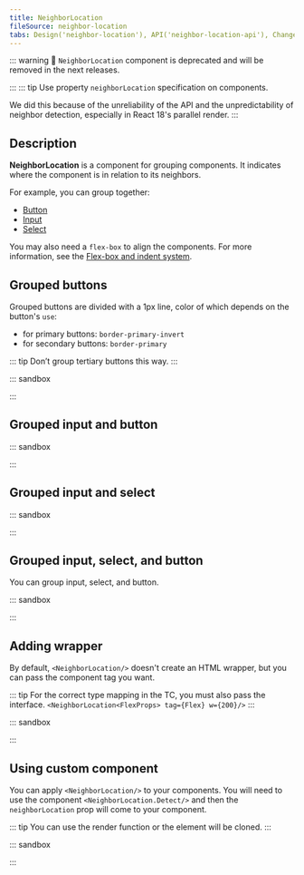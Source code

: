 ```yaml
---
title: NeighborLocation
fileSource: neighbor-location
tabs: Design('neighbor-location'), API('neighbor-location-api'), Changelog('neighbor-location-changelog')
---
```


::: warning
:rotating_light: `NeighborLocation` component is deprecated and will be removed in the next releases.

:::
::: tip
Use property `neighborLocation` specification on components.

We did this because of the unreliability of the API and the unpredictability of neighbor detection, especially in
React 18's parallel render.
:::

## Description

**NeighborLocation** is a component for grouping components. It indicates where the component is in relation to its
neighbors.

For example, you can group together:

- [Button](/components/button/button)
- [Input](/components/input/input)
- [Select](/components/select/select)

You may also need a `flex-box` to align the components. For more information, see
the [Flex-box and indent system](/layout/box-system/box-system).

## Grouped buttons

Grouped buttons are divided with a 1px line, color of which depends on the button's `use`:

* for primary buttons: `border-primary-invert`
* for secondary buttons: `border-primary`

::: tip
Don’t group tertiary buttons this way.
:::

::: sandbox

<script lang="tsx">
  export Demo from 'stories/components/neighbor-location/docs/examples/grouped-buttons.tsx';
</script>

:::

## Grouped input and button

::: sandbox

<script lang="tsx">
  export Demo from 'stories/components/neighbor-location/docs/examples/grouped-input-and-button.tsx';
</script>

:::

## Grouped input and select

::: sandbox

<script lang="tsx">
  export Demo from 'stories/components/neighbor-location/docs/examples/grouped-input-and-select.tsx';
</script>

:::

## Grouped input, select, and button

You can group input, select, and button.

::: sandbox

<script lang="tsx">
  export Demo from 'stories/components/neighbor-location/docs/examples/grouped-input,-select,-and-button.tsx';
</script>

:::

## Adding wrapper

By default, `<NeighborLocation/>` doesn't create an HTML wrapper, but you can pass the component tag you want.

::: tip
For the correct type mapping in the TC, you must also pass the interface.
`<NeighborLocation<FlexProps> tag={Flex} w={200}/>`
:::

::: sandbox

<script lang="tsx">
  export Demo from 'stories/components/neighbor-location/docs/examples/adding-a-wrapper.tsx';
</script>

:::

## Using custom component

You can apply `<NeighborLocation/>` to your components. You will need to use the component `<NeighborLocation.Detect/>`
and
then the `neighborLocation` prop will come to your component.

::: tip
You can use the render function or the element will be cloned.
:::

::: sandbox

<script lang="tsx">
  export Demo from 'stories/components/neighbor-location/docs/examples/using-a-custom-component.tsx';
</script>

:::

